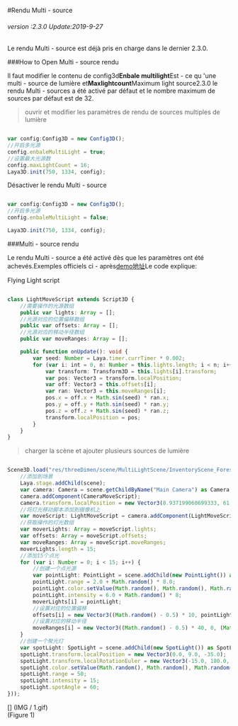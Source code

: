 #Rendu Multi - source

###### *version :2.3.0   Update:2019-9-27*

Le rendu Multi - source est déjà pris en charge dans le dernier 2.3.0.

###How to Open Multi - source rendu

Il faut modifier le contenu de config3d**Enbale multilight**Est - ce qu 'une multi - source de lumière et**Maxlightcount**Maximum light source2.3.0 le rendu Multi - sources a été activé par défaut et le nombre maximum de sources par défaut est de 32.

> ouvrir et modifier les paramètres de rendu de sources multiples de lumière


```typescript

var config:Config3D = new Config3D();
//开启多光源
config.enbaleMultiLight = true;
//设置最大光源数
config.maxLightCount = 16;
Laya3D.init(750, 1334, config);
```


Désactiver le rendu Multi - source


```typescript

var config:Config3D = new Config3D();
//开启多光源
config.enbaleMultiLight = false;

Laya3D.init(750, 1334, config);
```


###Multi - source rendu

Le rendu Multi - source a été activé dès que les paramètres ont été achevés.Exemples officiels ci - après[demo地址](http://layaair2.ldc2.layabox.com/demo2/?language=ch&category=3d&group=Lighting&name=MultiLight)Le code explique:

Flying Light script


```typescript

class LightMoveScript extends Script3D {
    //需要操作的光源数组
	public var lights: Array = [];
	//光源对应的位置偏移数组
	public var offsets: Array = [];
	//光源对应的移动半径数组
	public var moveRanges: Array = [];

	public function onUpdate(): void {
		var seed: Number = Laya.timer.currTimer * 0.002;
		for (var i: int = 0, n: Number = this.lights.length; i < n; i++) {
			var transform: Transform3D = this.lights[i].transform;
			var pos: Vector3 = transform.localPosition;
			var off: Vector3 = this.offsets[i];
			var ran: Vector3 = this.moveRanges[i];
			pos.x = off.x + Math.sin(seed) * ran.x;
			pos.y = off.y + Math.sin(seed) * ran.y;
			pos.z = off.z + Math.sin(seed) * ran.z;
			transform.localPosition = pos;
		}
	}
}
```


> charger la scène et ajouter plusieurs sources de lumière


```typescript

Scene3D.load("res/threeDimen/scene/MultiLightScene/InventoryScene_Forest.ls", Handler.create(this, function (scene: Scene3D): void {
    //添加到场景
    Laya.stage.addChild(scene);
    var camera: Camera = scene.getChildByName("Main Camera") as Camera;
    camera.addComponent(CameraMoveScript);
    camera.transform.localPosition = new Vector3(8.937199060699333, 61.364798067809126, -66.77836086472654);
	//将灯光移动脚本添加到摄像机上
    var moveScript: LightMoveScript = camera.addComponent(LightMoveScript) as LightMoveScript;
    //获取操作的灯光数组
    var moverLights: Array = moveScript.lights;
    var offsets: Array = moveScript.offsets;
    var moveRanges: Array = moveScript.moveRanges;
    moverLights.length = 15;
    //添加15个点光
    for (var i: Number = 0; i < 15; i++) {
        //创建一个点光源
        var pointLight: PointLight = scene.addChild(new PointLight()) as PointLight;
        pointLight.range = 2.0 + Math.random() * 8.0;
        pointLight.color.setValue(Math.random(), Math.random(), Math.random());
        pointLight.intensity = 6.0 + Math.random() * 8;
        moverLights[i] = pointLight;
        //设置对应的位置偏移
        offsets[i] = new Vector3((Math.random() - 0.5) * 10, pointLight.range * 0.75, (Math.random() - 0.5) * 10);
        //设置对应的移动半径
        moveRanges[i] = new Vector3((Math.random() - 0.5) * 40, 0, (Math.random() - 0.5) * 40);
    }
	//创建一个聚光灯
    var spotLight: SpotLight = scene.addChild(new SpotLight()) as SpotLight;
    spotLight.transform.localPosition = new Vector3(0.0, 9.0, -35.0);
    spotLight.transform.localRotationEuler = new Vector3(-15.0, 180.0, 0.0);
    spotLight.color.setValue(Math.random(), Math.random(), Math.random());
    spotLight.range = 50;
    spotLight.intensity = 15;
    spotLight.spotAngle = 60;
}));
```


[] (IMG / 1.gif) <br > (Figure 1)